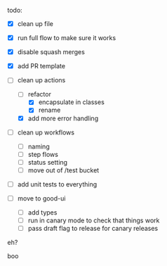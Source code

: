 todo:

- [x] clean up file
- [x] run full flow to make sure it works
- [x] disable squash merges
- [x] add PR template
- [ ] clean up actions
  - [ ] refactor
    - [x] encapsulate in classes
    - [x] rename
  - [x] add more error handling
- [ ] clean up workflows
  - [ ] naming
  - [ ] step flows
  - [ ] status setting
  - [ ] move out of /test bucket
- [ ] add unit tests to everything

- [ ] move to good-ui
  - [ ] add types
  - [ ] run in canary mode to check that things work
  - [ ] pass draft flag to release for canary releases

eh?

boo
